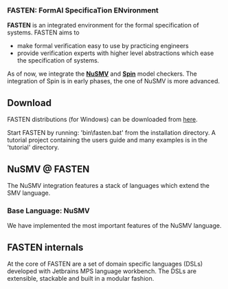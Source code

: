 ### FASTEN: FormAl SpecificaTion ENvironment


**FASTEN** is an integrated environment for the formal specification of systems. FASTEN aims to
* make formal verification easy to use by practicing engineers 
* provide verification experts with higher level abstractions which ease the specification of systems.

As of now, we integrate the **[NuSMV](http://nusmv.fbk.eu)** and **[Spin](http://http://spinroot.com/)** model checkers. 
The integration of Spin is in early phases, the one of NuSMV is more advanced.

## Download
FASTEN distributions (for Windows) can be downloaded from [here](https://github.com/mbeddr/mbeddr.formal/releases).

Start FASTEN by running: 'bin\fasten.bat' from the installation directory. A tutorial project containing the users guide and many examples is in the 'tutorial' directory.

## NuSMV @ FASTEN

The NuSMV integration features a stack of languages which extend the SMV language. 

### Base Language: NuSMV
We have implemented the most important features of the NuSMV language. 




## FASTEN internals
At the core of FASTEN are a set of domain specific languages (DSLs) developed with Jetbrains MPS language workbench.
The DSLs are extensible, stackable and built in a modular fashion. 